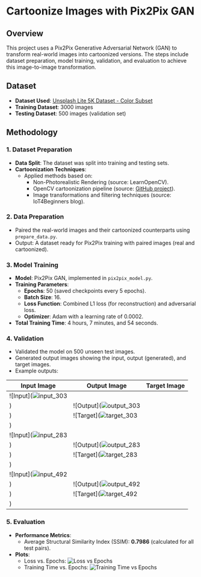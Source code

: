 # Cartoonize Images with Pix2Pix GAN

## Overview
This project uses a Pix2Pix Generative Adversarial Network (GAN) to transform real-world images into cartoonized versions. The steps include dataset preparation, model training, validation, and evaluation to achieve this image-to-image transformation.

## Dataset
- **Dataset Used**: [Unsplash Lite 5K Dataset - Color Subset](https://www.kaggle.com/datasets/matthewjansen/unsplash-lite-5k-colorization)
- **Training Dataset**: 3000 images
- **Testing Dataset**: 500 images (validation set)

## Methodology
### **1. Dataset Preparation**
- **Data Split**: The dataset was split into training and testing sets.
- **Cartoonization Techniques**:
  - Applied methods based on:
    - Non-Photorealistic Rendering (source: LearnOpenCV).
    - OpenCV cartoonization pipeline (source: [GitHub project](https://github.com/Shaashwat05/Cartoonify_reality)).
    - Image transformations and filtering techniques (source: IoT4Beginners blog).

### **2. Data Preparation**
- Paired the real-world images and their cartoonized counterparts using `prepare_data.py`.
- Output: A dataset ready for Pix2Pix training with paired images (real and cartoonized).

### **3. Model Training**
- **Model**: Pix2Pix GAN, implemented in `pix2pix_model.py`.
- **Training Parameters**:
  - **Epochs**: 50 (saved checkpoints every 5 epochs).
  - **Batch Size**: 16.
  - **Loss Function**: Combined L1 loss (for reconstruction) and adversarial loss.
  - **Optimizer**: Adam with a learning rate of 0.0002.
- **Total Training Time**: 4 hours, 7 minutes, and 54 seconds.

### **4. Validation**
- Validated the model on 500 unseen test images.
- Generated output images showing the input, output (generated), and target images. 
- Example outputs:

| **Input Image**            | **Output Image**            | **Target Image**            |
|-----------------------------|-----------------------------|-----------------------------|
| ![Input](![input_303](https://github.com/user-attachments/assets/8507c3ef-ca5c-4ba7-a670-3cd6000b216c)
) | ![Output](![output_303](https://github.com/user-attachments/assets/c27bb4e7-bfce-46d5-80f3-7c330007ff95)
) | ![Target](![target_303](https://github.com/user-attachments/assets/e981698f-5091-451c-985e-f1227452cd33)
) |
| ![Input](![input_283](https://github.com/user-attachments/assets/c0812b5f-1d49-4a73-a1bb-d485feacf9be)
) | ![Output](![output_283](https://github.com/user-attachments/assets/cbd5012c-0bb3-4039-932f-0b26fb0181e3)
) | ![Target](![target_283](https://github.com/user-attachments/assets/1f0d15dc-27f3-466f-91dc-079bdee31d4a)
) |
| ![Input](![input_492](https://github.com/user-attachments/assets/762e45b3-c213-4cf7-b2d2-cdf1b0e61c6d)
) | ![Output](![output_492](https://github.com/user-attachments/assets/3f6aa2f0-8a54-4935-b75e-d053d0fa87ef)
) | ![Target](![target_492](https://github.com/user-attachments/assets/8b04ef0b-64ee-4ea7-9ab6-ef8f2b8a3d7f)
) |

### **5. Evaluation**
- **Performance Metrics**:
  - Average Structural Similarity Index (SSIM): **0.7986** (calculated for all test pairs).
- **Plots**:
  - Loss vs. Epochs:
    ![Loss vs Epochs](![target_492](https://github.com/user-attachments/assets/ce404097-07eb-4f55-88e3-f5d288f6c9b0)
)
  - Training Time vs. Epochs:
    ![Training Time vs Epochs](![target_492](https://github.com/user-attachments/assets/20bb1708-21d9-4b43-8b0a-3c80ef22ee1e)
)
